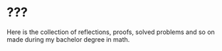 # ???
Here is the collection of reflections, proofs, solved problems and so on made during my bachelor degree in math.

